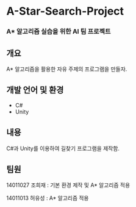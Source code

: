 # A-Star-Search-Project

### A* 알고리즘 실습을 위한 AI 팀 프로젝트

## 개요
A* 알고리즘을 활용한 자유 주제의 프로그램을 만들자.

## 개발 언어 및 환경
* C#
* Unity

## 내용
C#과 Unity를 이용하여 길찾기 프로그램을 제작함.

## 팀원
14011027 조희재 : 기본 환경 제작 및 A* 알고리즘 적용

14011013 허유성 : A* 알고리즘 적용
